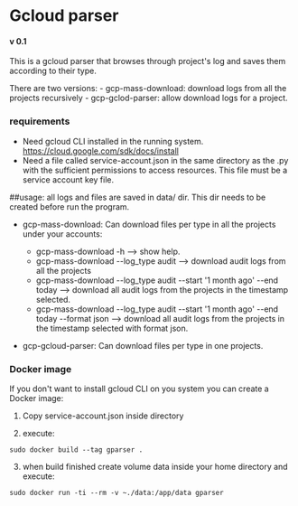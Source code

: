 # Gcloud parser
#### v 0.1 

This is a gcloud parser that browses through project's log and saves them according to their type.

There are two versions:
    - gcp-mass-download: download logs from all the projects recursively
    - gcp-gclod-parser: allow download logs for a project.

### requirements 

- Need gcloud CLI installed in the running system. https://cloud.google.com/sdk/docs/install
- Need a file called service-account.json in the same directory as the .py with the sufficient permissions to access
resources. This file must be a service account key file.

##usage:
all logs and files are saved in data/ dir. This dir needs to be created before run the program.

- gcp-mass-download:
    Can download files per type in all the projects under your accounts:
    - gcp-mass-download -h --> show help.
    - gcp-mass-download --log_type audit --> download audit logs from all the projects
    - gcp-mass-download --log_type audit --start '1 month ago' --end today --> download all audit logs from the projects in
      the timestamp selected.
    - gcp-mass-download --log_type audit --start '1 month ago' --end today --format json --> download all audit logs
      from the projects in the timestamp selected with format json.      

- gcp-gcloud-parser:
    Can download files per type in one projects.

### Docker image 

If you don't want to install gcloud CLI on you system you can create a Docker image:

1. Copy service-account.json inside directory

2. execute:
~~~
sudo docker build --tag gparser .

~~~

3. when build finished create volume data inside your home directory and execute:

~~~
sudo docker run -ti --rm -v ~./data:/app/data gparser
~~~



